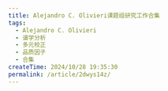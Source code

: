 ```yaml
---
title: Alejandro C. Olivieri课题组研究工作合集
tags:
  - Alejandro C. Olivieri
  - 谱学分析
  - 多元校正
  - 品质因子
  - 合集
createTime: 2024/10/28 19:35:30
permalink: /article/2dwys14z/
---
```



